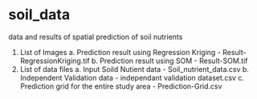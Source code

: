 # soil_data
data and results of spatial prediction of soil nutrients
1. List of Images
  a. Prediction result using Regression Kriging - Result-RegressionKriging.tif
  b. Prediction result using SOM - Result-SOM.tif
2. List of data files
  a. Input Soild Nutient data - Soil_nutrient_data.csv
  b. Independent Validation data - independant validation dataset.csv
  c. Prediction grid for the entire study area - Prediction-Grid.csv

